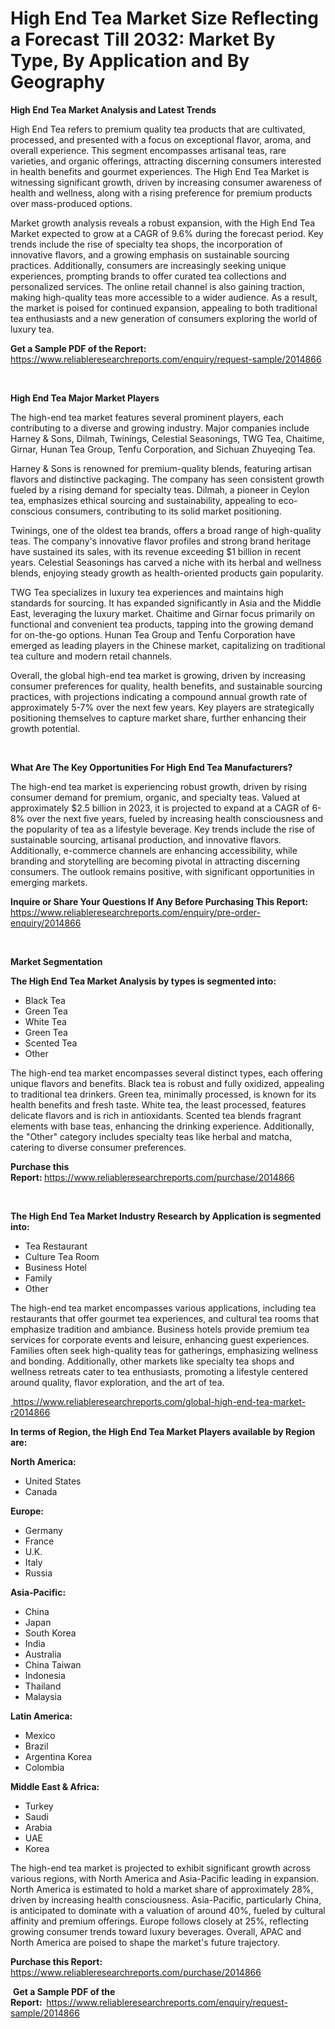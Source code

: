 <p><h1>High End Tea Market Size Reflecting a Forecast Till 2032: Market By Type, By Application and By Geography</h1></p><p><strong>High End Tea Market Analysis and Latest Trends</strong></p>
<p><p>High End Tea refers to premium quality tea products that are cultivated, processed, and presented with a focus on exceptional flavor, aroma, and overall experience. This segment encompasses artisanal teas, rare varieties, and organic offerings, attracting discerning consumers interested in health benefits and gourmet experiences. The High End Tea Market is witnessing significant growth, driven by increasing consumer awareness of health and wellness, along with a rising preference for premium products over mass-produced options.</p><p>Market growth analysis reveals a robust expansion, with the High End Tea Market expected to grow at a CAGR of 9.6% during the forecast period. Key trends include the rise of specialty tea shops, the incorporation of innovative flavors, and a growing emphasis on sustainable sourcing practices. Additionally, consumers are increasingly seeking unique experiences, prompting brands to offer curated tea collections and personalized services. The online retail channel is also gaining traction, making high-quality teas more accessible to a wider audience. As a result, the market is poised for continued expansion, appealing to both traditional tea enthusiasts and a new generation of consumers exploring the world of luxury tea.</p></p>
<p><strong>Get a Sample PDF of the Report:&nbsp;</strong> <a href="https://www.reliableresearchreports.com/enquiry/request-sample/2014866?utm_campaign=2253&utm_medium=2&utm_source=Github&utm_content=ia&utm_term=16042025&utm_id=high-end-tea">https://www.reliableresearchreports.com/enquiry/request-sample/2014866</a></p>
<p>&nbsp;</p>
<p><strong>High End Tea Major Market Players</strong></p>
<p><p>The high-end tea market features several prominent players, each contributing to a diverse and growing industry. Major companies include Harney & Sons, Dilmah, Twinings, Celestial Seasonings, TWG Tea, Chaitime, Girnar, Hunan Tea Group, Tenfu Corporation, and Sichuan Zhuyeqing Tea. </p><p>Harney & Sons is renowned for premium-quality blends, featuring artisan flavors and distinctive packaging. The company has seen consistent growth fueled by a rising demand for specialty teas. Dilmah, a pioneer in Ceylon tea, emphasizes ethical sourcing and sustainability, appealing to eco-conscious consumers, contributing to its solid market positioning.</p><p>Twinings, one of the oldest tea brands, offers a broad range of high-quality teas. The company's innovative flavor profiles and strong brand heritage have sustained its sales, with its revenue exceeding $1 billion in recent years. Celestial Seasonings has carved a niche with its herbal and wellness blends, enjoying steady growth as health-oriented products gain popularity.</p><p>TWG Tea specializes in luxury tea experiences and maintains high standards for sourcing. It has expanded significantly in Asia and the Middle East, leveraging the luxury market. Chaitime and Girnar focus primarily on functional and convenient tea products, tapping into the growing demand for on-the-go options. Hunan Tea Group and Tenfu Corporation have emerged as leading players in the Chinese market, capitalizing on traditional tea culture and modern retail channels.</p><p>Overall, the global high-end tea market is growing, driven by increasing consumer preferences for quality, health benefits, and sustainable sourcing practices, with projections indicating a compound annual growth rate of approximately 5-7% over the next few years. Key players are strategically positioning themselves to capture market share, further enhancing their growth potential.</p></p>
<p>&nbsp;</p>
<p><strong>What Are The Key Opportunities For High End Tea Manufacturers?</strong></p>
<p><p>The high-end tea market is experiencing robust growth, driven by rising consumer demand for premium, organic, and specialty teas. Valued at approximately $2.5 billion in 2023, it is projected to expand at a CAGR of 6-8% over the next five years, fueled by increasing health consciousness and the popularity of tea as a lifestyle beverage. Key trends include the rise of sustainable sourcing, artisanal production, and innovative flavors. Additionally, e-commerce channels are enhancing accessibility, while branding and storytelling are becoming pivotal in attracting discerning consumers. The outlook remains positive, with significant opportunities in emerging markets.</p></p>
<p><strong>Inquire or Share Your Questions If Any Before Purchasing This Report:</strong> <a href="https://www.reliableresearchreports.com/enquiry/pre-order-enquiry/2014866?utm_campaign=2253&utm_medium=2&utm_source=Github&utm_content=ia&utm_term=16042025&utm_id=high-end-tea">https://www.reliableresearchreports.com/enquiry/pre-order-enquiry/2014866</a></p>
<p>&nbsp;</p>
<p><strong>Market Segmentation</strong></p>
<p><strong>The High End Tea Market Analysis by types is segmented into:</strong></p>
<p><ul><li>Black Tea</li><li>Green Tea</li><li>White Tea</li><li>Green Tea</li><li>Scented Tea</li><li>Other</li></ul></p>
<p><p>The high-end tea market encompasses several distinct types, each offering unique flavors and benefits. Black tea is robust and fully oxidized, appealing to traditional tea drinkers. Green tea, minimally processed, is known for its health benefits and fresh taste. White tea, the least processed, features delicate flavors and is rich in antioxidants. Scented tea blends fragrant elements with base teas, enhancing the drinking experience. Additionally, the "Other" category includes specialty teas like herbal and matcha, catering to diverse consumer preferences.</p></p>
<p><strong>Purchase this Report:&nbsp;</strong><a href="https://www.reliableresearchreports.com/purchase/2014866?utm_campaign=2253&utm_medium=2&utm_source=Github&utm_content=ia&utm_term=16042025&utm_id=high-end-tea">https://www.reliableresearchreports.com/purchase/2014866</a></p>
<p>&nbsp;</p>
<p><strong>The High End Tea Market Industry Research by Application is segmented into:</strong></p>
<p><ul><li>Tea Restaurant</li><li>Culture Tea Room</li><li>Business Hotel</li><li>Family</li><li>Other</li></ul></p>
<p><p>The high-end tea market encompasses various applications, including tea restaurants that offer gourmet tea experiences, and cultural tea rooms that emphasize tradition and ambiance. Business hotels provide premium tea services for corporate events and leisure, enhancing guest experiences. Families often seek high-quality teas for gatherings, emphasizing wellness and bonding. Additionally, other markets like specialty tea shops and wellness retreats cater to tea enthusiasts, promoting a lifestyle centered around quality, flavor exploration, and the art of tea.</p></p>
<p><a href="https://www.reliableresearchreports.com/global-high-end-tea-market-r2014866?utm_campaign=2253&utm_medium=2&utm_source=Github&utm_content=ia&utm_term=16042025&utm_id=high-end-tea">&nbsp;https://www.reliableresearchreports.com/global-high-end-tea-market-r2014866</a></p>
<p><strong>In terms of Region, the High End Tea Market Players available by Region are:</strong></p>
<p>
    <p> <strong> North America: </strong>
        <ul>
            <li>United States</li>
            <li>Canada</li>
        </ul>
        </p> 
    <p> <strong> Europe: </strong>
        <ul>
            <li>Germany</li>
            <li>France</li>
            <li>U.K.</li>
            <li>Italy</li>
            <li>Russia</li>
        </ul>
        </p> 
    <p> <strong> Asia-Pacific: </strong>
        <ul>
            <li>China</li>
            <li>Japan</li>
            <li>South Korea</li>
            <li>India</li>
            <li>Australia</li>
            <li>China Taiwan</li>
            <li>Indonesia</li>
            <li>Thailand</li>
            <li>Malaysia</li>
        </ul>
        </p> 
    <p> <strong> Latin America: </strong>
        <ul>
            <li>Mexico</li>
            <li>Brazil</li>
            <li>Argentina Korea</li>
            <li>Colombia</li>
        </ul>
        </p> 
    <p> <strong> Middle East & Africa: </strong>
        <ul>
            <li>Turkey</li>
            <li>Saudi</li>
            <li>Arabia</li>
            <li>UAE</li>
            <li>Korea</li>
        </ul>
    </p>
    </p>
<p><p>The high-end tea market is projected to exhibit significant growth across various regions, with North America and Asia-Pacific leading in expansion. North America is estimated to hold a market share of approximately 28%, driven by increasing health consciousness. Asia-Pacific, particularly China, is anticipated to dominate with a valuation of around 40%, fueled by cultural affinity and premium offerings. Europe follows closely at 25%, reflecting growing consumer trends toward luxury beverages. Overall, APAC and North America are poised to shape the market's future trajectory.</p></p>
<p><strong>Purchase this Report: </strong><a href="https://www.reliableresearchreports.com/purchase/2014866?utm_campaign=2253&utm_medium=2&utm_source=Github&utm_content=ia&utm_term=16042025&utm_id=high-end-tea">https://www.reliableresearchreports.com/purchase/2014866</a></p>
<p>&nbsp;<strong>Get a Sample PDF of the Report:&nbsp;&nbsp;</strong><a href="https://www.reliableresearchreports.com/enquiry/request-sample/2014866?utm_campaign=2253&utm_medium=2&utm_source=Github&utm_content=ia&utm_term=16042025&utm_id=high-end-tea">https://www.reliableresearchreports.com/enquiry/request-sample/2014866</a></p>
<p><strong></strong></p>
<p><p></p><p></p><p></p></p>
